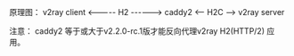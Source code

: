 原理图： v2ray client <----- H2 ------> caddy2 <-- H2C --> v2ray server

注意： caddy2 等于或大于v2.2.0-rc.1版才能反向代理v2ray H2(HTTP/2) 应用。 
